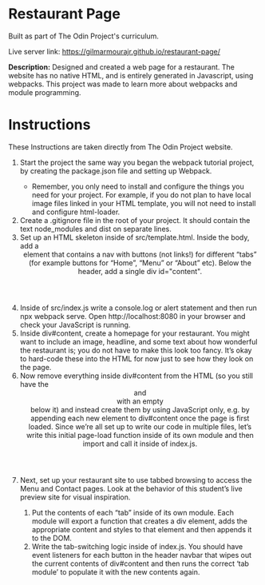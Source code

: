 # Restaurant Page
Built as part of The Odin Project's curriculum.

Live server link: https://gilmarmourajr.github.io/restaurant-page/

**Description:** Designed and created a web page for a restaurant. The website has no native HTML, and is entirely generated in Javascript, using webpacks. This project was made to learn more about webpacks and module programming.

# Instructions
These Instructions are taken directly from The Odin Project website.

<ol>
  <li>Start the project the same way you began the webpack tutorial project, by creating the package.json file and setting up Webpack.</li>
  <ul>
    <li>Remember, you only need to install and configure the things you need for your project. For example, if you do not plan to have local image files linked in your HTML template, you will not need to install and configure html-loader.</li>
  </ul>
  <li>Create a .gitignore file in the root of your project. It should contain the text node_modules and dist on separate lines.</li>
  <li>Set up an HTML skeleton inside of src/template.html. Inside the body, add a <header> element that contains a nav with buttons (not links!) for different “tabs” (for example buttons for “Home”, “Menu” or “About” etc). Below the header, add a single div id="content".</li>
  <li>Inside of src/index.js write a console.log or alert statement and then run npx webpack serve. Open http://localhost:8080 in your browser and check your JavaScript is running.</li>
  <li>Inside div#content, create a homepage for your restaurant. You might want to include an image, headline, and some text about how wonderful the restaurant is; you do not have to make this look too fancy. It’s okay to hard-code these into the HTML for now just to see how they look on the page.</li>
  <li>Now remove everything inside div#content from the HTML (so you still have the <header> and <nav> with an empty <div id="content"> below it) and instead create them by using JavaScript only, e.g. by appending each new element to div#content once the page is first loaded. Since we’re all set up to write our code in multiple files, let’s write this initial page-load function inside of its own module and then import and call it inside of index.js.</li>
  <li>Next, set up your restaurant site to use tabbed browsing to access the Menu and Contact pages. Look at the behavior of this student’s live preview site for visual inspiration.</li>
  <ol>
    <li>Put the contents of each “tab” inside of its own module. Each module will export a function that creates a div element, adds the appropriate content and styles to that element and then appends it to the DOM.</li>
    <li>Write the tab-switching logic inside of index.js. You should have event listeners for each button in the header navbar that wipes out the current contents of div#content and then runs the correct ‘tab module’ to populate it with the new contents again.</li>
  </ol>

